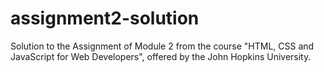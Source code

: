 # assignment2-solution
Solution to the Assignment of Module 2 from the course "HTML, CSS and JavaScript for Web Developers", offered by the John Hopkins University.
